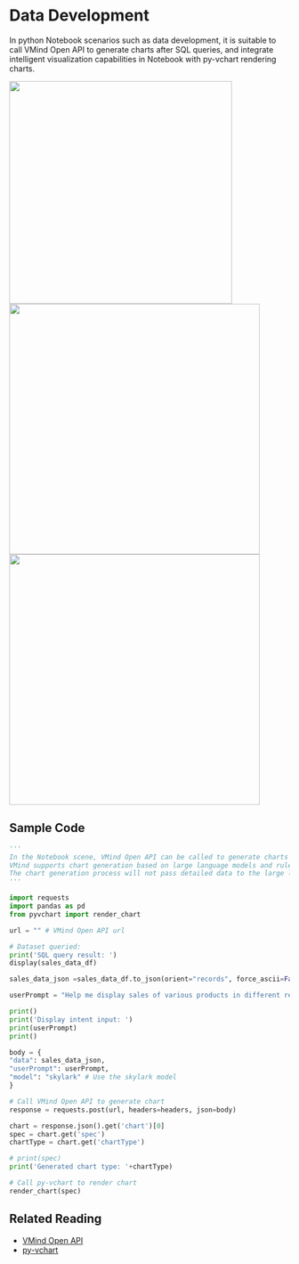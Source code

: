 # Data Development
In python Notebook scenarios such as data development, it is suitable to call VMind Open API to generate charts after SQL queries, and integrate intelligent visualization capabilities in Notebook with py-vchart rendering charts.

<img src="https://lf9-dp-fe-cms-tos.byteorg.com/obj/bit-cloud/vmind/tutorials/Dorado-2.png" width="400">
<img src="https://lf9-dp-fe-cms-tos.byteorg.com/obj/bit-cloud/vmind/tutorials/Dorado-3.png" width="450">
<img src="https://lf9-dp-fe-cms-tos.byteorg.com/obj/bit-cloud/vmind/tutorials/Dorado-1.png" width="450">

## Sample Code
```python
'''
In the Notebook scene, VMind Open API can be called to generate charts after SQL queries, and combined with py-vchart for chart rendering
VMind supports chart generation based on large language models and rules
The chart generation process will not pass detailed data to the large language model, so you can eat it with confidence
'''

import requests
import pandas as pd
from pyvchart import render_chart

url = "" # VMind Open API url

# Dataset queried:
print('SQL query result: ')
display(sales_data_df)

sales_data_json =sales_data_df.to_json(orient="records", force_ascii=False)

userPrompt = "Help me display sales of various products in different regions" # User's presentation intent

print()
print('Display intent input: ')
print(userPrompt)
print()

body = {
"data": sales_data_json,
"userPrompt": userPrompt,
"model": "skylark" # Use the skylark model
}

# Call VMind Open API to generate chart
response = requests.post(url, headers=headers, json=body)

chart = response.json().get('chart')[0]
spec = chart.get('spec')
chartType = chart.get('chartType')

# print(spec)
print('Generated chart type: '+chartType)

# Call py-vchart to render chart
render_chart(spec)
```

## Related Reading
- [VMind Open API](./Open_API)
- [py-vchart](https://visactor.io/vchart/guide/tutorial_docs/Cross-terminal_and_Developer_Ecology/python)
